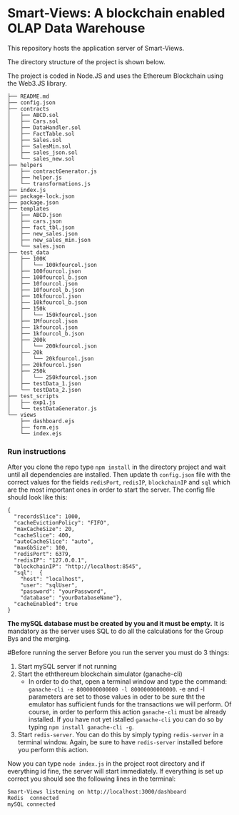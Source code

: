 # Smart-Views: A blockchain enabled OLAP Data Warehouse
This repository hosts the application server of Smart-Views.
 
The directory structure of the project is shown below.

The project is coded in Node.JS and uses the Ethereum Blockchain using the Web3.JS library.
```
├── README.md
├── config.json
├── contracts
│   ├── ABCD.sol
│   ├── Cars.sol
│   ├── DataHandler.sol
│   ├── FactTable.sol
│   ├── Sales.sol
│   ├── SalesMin.sol
│   ├── sales_json.sol
│   └── sales_new.sol
├── helpers
│   ├── contractGenerator.js
│   ├── helper.js
│   └── transformations.js
├── index.js
├── package-lock.json
├── package.json
├── templates
│   ├── ABCD.json
│   ├── cars.json
│   ├── fact_tbl.json
│   ├── new_sales.json
│   ├── new_sales_min.json
│   └── sales.json
├── test_data
│   ├── 100K
│   │   └── 100kfourcol.json
│   ├── 100fourcol.json
│   ├── 100fourcol_b.json
│   ├── 10fourcol.json
│   ├── 10fourcol_b.json
│   ├── 10kfourcol.json
│   ├── 10kfourcol_b.json
│   ├── 150k
│   │   └── 150kfourcol.json
│   ├── 1Mfourcol.json
│   ├── 1kfourcol.json
│   ├── 1kfourcol_b.json
│   ├── 200k
│   │   └── 200kfourcol.json
│   ├── 20k
│   │   └── 20kfourcol.json
│   ├── 20kfourcol.json
│   ├── 250k
│   │   └── 250kfourcol.json
│   ├── testData_1.json
│   └── testData_2.json
├── test_scripts
│   ├── exp1.js
│   └── testDataGenerator.js
└── views
    ├── dashboard.ejs
    ├── form.ejs
    └── index.ejs
```
### Run instructions
After you clone the repo type ```npm install``` in the directory project and wait until all dependencies are installed. Then update th ```config.json``` file with the correct values for the fields ```redisPort```, ```redisIP```, ```blockchainIP``` and ```sql``` which are the most important ones in order to start the server.
The config file should look like this:
```
{
  "recordsSlice": 1000,
  "cacheEvictionPolicy": "FIFO",
  "maxCacheSize": 20,
  "cacheSlice": 400,
  "autoCacheSlice": "auto",
  "maxGbSize": 100,
  "redisPort": 6379,
  "redisIP": "127.0.0.1",
  "blockchainIP": "http://localhost:8545",
  "sql":  {
    "host": "localhost",
    "user": "sqlUser",
    "password": "yourPassword",
    "database": "yourDatabaseName"},
  "cacheEnabled": true
}
```
**The mySQL database must be created by you and it must be empty.**
It is mandatory as the server uses SQL to do all the calculations for the Group Bys and the merging.

#Before running the server
Before you run the server you must do 3 things:

1) Start mySQL server if not running
2) Start the eththereum blockchain simulator (ganache-cli)
    * In order to do that, open a terminal window and type the command: ```ganache-cli -e 8000000000000 -l 80000000000000```. -e and -l parameters are set to those values in oder to be sure tht the emulator has sufficient funds for the transactions we will perform.
    Of course, in order to perform this action ```ganache-cli``` must be already installed. If you have not yet istalled ```ganache-cli``` you can do so by typing ```npm install ganache-cli -g```.
3) Start ```redis-server```.  You can do this by simply typing ```redis-server``` in a terminal window. Again, be sure to have ```redis-server``` installed before you perform this action.

Now you can type ```node index.js``` in the project root directory and if everything id fine, the server will start immediately.
If everything is set up correct you should see the following lines in the terminal:
```
Smart-Views listening on http://localhost:3000/dashboard
Redis  connected
mySQL connected
``` 
   
